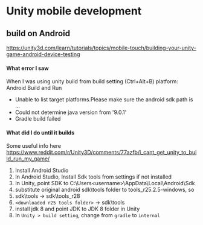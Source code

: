 # Unity mobile development
## build on Android 

https://unity3d.com/learn/tutorials/topics/mobile-touch/building-your-unity-game-android-device-testing

#### What error I saw
When I was using unity build from build setting (Ctrl+Alt+B) 
platform: Android
Build and Run
* Unable to list target platforms.Please make sure the android sdk path is ...
* Could not determine java version from '9.0.1' 
* Gradle build failed

#### What did I do until it builds
Some useful info here https://www.reddit.com/r/Unity3D/comments/77azfb/i_cant_get_unity_to_build_run_my_game/
1. Install Android Studio
2. In Android Studio, Install Sdk tools from settings if not installed 
3. In Unity, point SDK to C:\Users\<username>\AppData\Local\Android\Sdk
4. substitute original android sdk\tools folder to tools_r25.2.5-windows, so 
  1. sdk\tools -> sdk\tools_r28
  2. `<downloaded r25 tools folder>` -> sdk\tools
5. install jdk 8 and point JDK to JDK 8 folder in Unity
6. In `Unity > build setting`, change from `gradle` to `internal`
